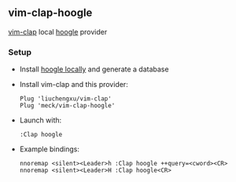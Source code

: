 ## vim-clap-hoogle

[vim-clap](https://github.com/liuchengxu/vim-clap) local [hoogle](https://github.com/ndmitchell/hoogle) provider


### Setup
- Install [hoogle locally](https://github.com/ndmitchell/hoogle/blob/master/docs/Install.md) and generate a database

- Install vim-clap and this provider:
    ```vim
    Plug 'liuchengxu/vim-clap'
    Plug 'meck/vim-clap-hoogle'
    ```
- Launch with:
    ```vim
    :Clap hoogle
    ```
- Example bindings:
    ``` vim
    nnoremap <silent><Leader>h :Clap hoogle ++query=<cword><CR>
    nnoremap <silent><Leader>H :Clap hoogle<CR>
    ```
